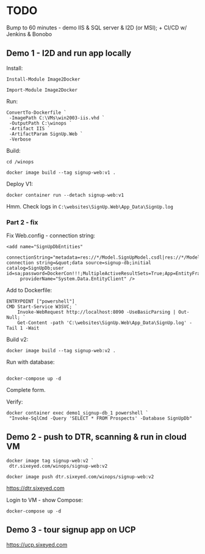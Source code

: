 # TODO 

Bump to 60 minutes - demo IIS & SQL server & I2D (or MSI); + CI/CD w/ Jenkins & Bonobo

## Demo 1 - I2D and run app locally

Install:

```
Install-Module Image2Docker

Import-Module Image2Docker
```

Run:

```
ConvertTo-Dockerfile `
 -ImagePath C:\VMs\win2003-iis.vhd `
 -OutputPath C:\winops `
 -Artifact IIS `
 -ArtifactParam SignUp.Web `
 -Verbose 
```

Build:

```
cd /winops

docker image build --tag signup-web:v1 .
```

Deploy V1:

```
docker container run --detach signup-web:v1 
```

Hmm. Check logs in `C:\websites\SignUp.Web\App_Data\SignUp.log`

### Part 2 - fix

Fix Web.config - connection string:

```
<add name="SignUpDbEntities" 
     connectionString="metadata=res://*/Model.SignUpModel.csdl|res://*/Model.SignUpModel.ssdl|res://*/Model.SignUpModel.msl;provider=System.Data.SqlClient;provider connection string=&quot;data source=signup-db;initial catalog=SignUpDb;user id=sa;password=DockerCon!!!;MultipleActiveResultSets=True;App=EntityFramework&quot;" 
     providerName="System.Data.EntityClient" />
```

Add to Dockerfile:

```
ENTRYPOINT ["powershell"]
CMD Start-Service W3SVC; `
    Invoke-WebRequest http://localhost:8090 -UseBasicParsing | Out-Null; `
    Get-Content -path 'C:\websites\SignUp.Web\App_Data\SignUp.log' -Tail 1 -Wait
```

Build v2:

```
docker image build --tag signup-web:v2 .
```

Run with database:

```

docker-compose up -d
```

Complete form. 

Verify:

```
docker container exec demo1_signup-db_1 powershell `
 "Invoke-SqlCmd -Query 'SELECT * FROM Prospects' -Database SignUpDb"
```

## Demo 2 - push to DTR, scanning & run in cloud VM

```
docker image tag signup-web:v2 ` 
 dtr.sixeyed.com/winops/signup-web:v2

docker image push dtr.sixeyed.com/winops/signup-web:v2
```

https://dtr.sixeyed.com

Login to VM - show Compose:

```
docker-compose up -d
```


## Demo 3 - tour signup app on UCP

https://ucp.sixeyed.com